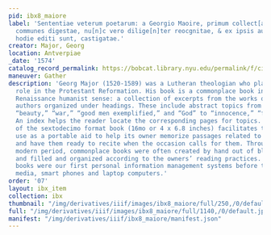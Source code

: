 ```yaml
---
pid: ibx8_maiore
label: 'Sententiae veterum poetarum: a Georgio Maoire, primum collect[a]e, & per locos
  communes digestae, nu[n]c vero dilige[n]ter reocgnitae, & ex ipsis auctoribus, vt
  hodie editi sunt, castigatae.'
creator: Major, Georg
location: Antverpiae
_date: '1574'
catalog_record_permalink: https://bobcat.library.nyu.edu/permalink/f/ci13eu/nyu_aleph000981043
maneuver: Gather
description: 'Georg Major (1520-1589) was a Lutheran theologian who played a prominent
  role in the Protestant Reformation. His book is a commonplace book in the most traditional,
  Renaissance humanist sense: a collection of excerpts from the works of classical
  authors organized under headings. These include abstract topics from “arrogance,”
  “beauty,” “war,” “good men exemplified,” and “God” to “innocence,” “fear” and “hope.”
  An index helps the reader locate the corresponding pages for topics. The small size
  of the sextodecimo format book (16mo or 4 x 6.8 inches) facilitates the book’s intended
  use as a portable aid to help its owner memorize passages related to given topics
  and have them ready to recite when the occasion calls for them. Throughout the early
  modern period, commonplace books were often created by hand out of blank notebooks,
  and filled and organized according to the owners’ reading practices. Such commonplace
  books were our first personal information management systems before the age of social
  media, smart phones and laptop computers.'
order: '07'
layout: ibx_item
collection: ibx
thumbnail: "/img/derivatives/iiif/images/ibx8_maiore/full/250,/0/default.jpg"
full: "/img/derivatives/iiif/images/ibx8_maiore/full/1140,/0/default.jpg"
manifest: "/img/derivatives/iiif/ibx8_maiore/manifest.json"
---
```

